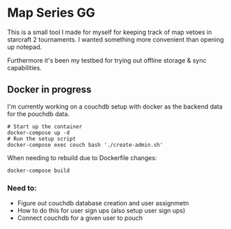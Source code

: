 # Map Series GG

This is a small tool I made for myself for keeping track of map vetoes in starcraft 2 tournaments. I wanted something more convenient than opening up notepad.

Furthermore it's been my testbed for trying out offline storage & sync capabilities.

## Docker in progress

I'm currently working on a couchdb setup with docker as the backend data for the pouchdb data.

```
# Start up the container
docker-compose up -d
# Run the setup script
docker-compose exec couch bash './create-admin.sh'
```

When needing to rebuild due to Dockerfile changes:

```
docker-compose build
```

### Need to:

* Figure out couchdb database creation and user assignmetn
* How to do this for user sign ups (also setup user sign ups)
* Connect couchdb for a given user to pouch
